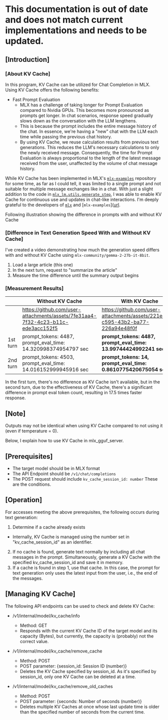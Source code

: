 # This documentation is out of date and does not match current implementations and needs to be updated. 

## [Introduction]

### [About KV Cache]
In this program, KV Cache can be utilized for Chat Completion in MLX. Using KV Cache offers the following benefits:

* Fast Prompt Evaluation
  + MLX has a challenge of taking longer for Prompt Evaluation compared to Nvidia GPUs. This becomes more pronounced as prompts get longer. In chat scenarios, response speed gradually slows down as the conversation with the LLM lengthens.
  + This is because the prompt includes the entire message history of the chat. In essence, we're having a "new" chat with the LLM each time while passing the previous chat history.
  + By using KV Cache, we reuse calculation results from previous text generations. This reduces the LLM's necessary calculations to only the newly received message. Consequently, the time for Prompt Evaluation is always proportional to the length of the latest message received from the user, unaffected by the volume of chat message history.

While KV Cache has been implemented in MLX's [`mlx-examples`](https://github.com/ml-explore/mlx-examples/tree/main/llms/mlx_lm) repository for some time, as far as I could tell, it was limited to a single prompt and not suitable for multiple message exchanges like in a chat. With just a slight addition to the code in [`mlx_lm.utils.generate_step`](https://github.com/ml-explore/mlx-examples/blob/main/llms/mlx_lm/utils.py), I was able to enable KV Cache for continuous use and updates in chat-like interactions. I'm deeply grateful to the developers of [`mlx`](https://github.com/ml-explore/mlx) and [`mlx-examples`]([url](https://github.com/ml-explore/mlx-examples/tree/main/llms/mlx_lm). 

Following illustration showing the difference in prompts with and without KV Cache

### [Difference in Text Generation Speed With and Without KV Cache]
I've created a video demonstrating how much the generation speed differs with and without KV Cache using `mlx-community/gemma-2-27b-it-8bit`.
1. Load a large article (this one)
2. In the next turn, request to "summarize the article"
3. Measure the time difference until the summary output begins


### [Measurement Results]
| | Without KV Cache | With KV Cache |
----|----|----
| |  https://github.com/user-attachments/assets/7fe31aa4-7f32-4c23-b11c-ede3acc152f5 | https://github.com/user-attachments/assets/221eebcb-c595-43b2-ba77-226a94e48f0f |
|1st turn| prompt_tokens: 4487, prompt_eval_time: 14.320998374954797 sec | **prompt_tokens: 4487, prompt_eval_time: 13.99744424992241 sec** |
|2nd turn| prompt_tokens: 4503, prompt_eval_time: 14.016152999945916 sec | **prompt_tokens: 14, prompt_eval_time: 0.8610775420675054 sec** |

In the first turn, there's no difference as KV Cache isn't available, but in the second turn, due to the effectiveness of KV Cache, there's a significant difference in prompt eval token count, resulting in 17.5 times faster response.

## [Note]
Outputs may not be identical when using KV Cache compared to not using it (even if temperature = 0).



Below, I explain how to use KV Cache in mlx_gguf_server.

## [Prerequisites]
* The target model should be in MLX format
* The API Endpoint should be `/v1/chat/completions`
* The POST request should include `kv_cache_session_id: number`
These are the conditions.

## [Operation]
For accesses meeting the above prerequisites, the following occurs during text generation:
1.  Determine if a cache already exists
  + Internally, KV Cache is managed using the number set in "kv_cache_session_id" as an identifier.
2. If no cache is found, generate text normally by including all chat messages in the prompt. Simultaneously, generate a KV Cache with the specified kv_cache_session_id and save it in memory.
3. If a cache is found in step 1, use that cache. In this case, the prompt for text generation only uses the latest input from the user, i.e., the end of the messages.

## [Managing KV Cache]
The following API endpoints can be used to check and delete KV Cache:

* /v1/internal/model/kv_cache/info
  + Method: GET
  + Responds with the current KV Cache ID of the target model and its capacity (Bytes), but currently, the capacity is (probably) not the correct value.

* /v1/internal/model/kv_cache/remove_cache
  + Method: POST
  + POST parameter: {session_id: Session ID (number)}
  + Deletes the KV Cache specified by session_id. As it's specified by session_id, only one KV Cache can be deleted at a time.

* /v1/internal/model/kv_cache/remove_old_caches
  + Method: POST
  + POST parameter: {seconds: Number of seconds (number)}
  + Deletes multiple KV Caches at once whose last update time is older than the specified number of seconds from the current time.
